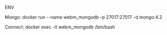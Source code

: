 ENV

Mongo:
docker run --name webm_mongodb -p 27017:27017 -d mongo:4.2 

Connect:
docker exec -it webm_mongodb /bin/bash
